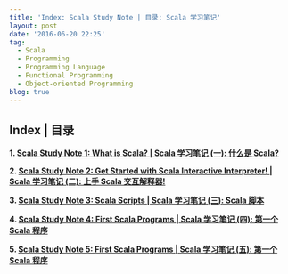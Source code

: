 ```yaml
---
title: 'Index: Scala Study Note | 目录: Scala 学习笔记'
layout: post
date: '2016-06-20 22:25'
tag:
  - Scala
  - Programming
  - Programming Language
  - Functional Programming
  - Object-oriented Programming
blog: true
---
```


## Index \| 目录

  **1. [Scala Study Note 1: What is Scala? \| Scala 学习笔记 (一): 什么是 Scala?](https://fluency03.github.io/scala-study-note-1/)**

  **2. [Scala Study Note 2: Get Started with Scala Interactive Interpreter! \| Scala 学习笔记 (二): 上手 Scala 交互解释器!](https://fluency03.github.io/scala-study-note-2/)**

  **3. [Scala Study Note 3: Scala Scripts \| Scala 学习笔记 (三): Scala 脚本](https://fluency03.github.io/scala-study-note-3/)**

  **4. [Scala Study Note 4: First Scala Programs \| Scala 学习笔记 (四): 第一个 Scala 程序](https://fluency03.github.io/scala-study-note-4/)**

  **5. [Scala Study Note 5: First Scala Programs \| Scala 学习笔记 (五): 第一个 Scala 程序](https://fluency03.github.io/scala-study-note-5/)**
